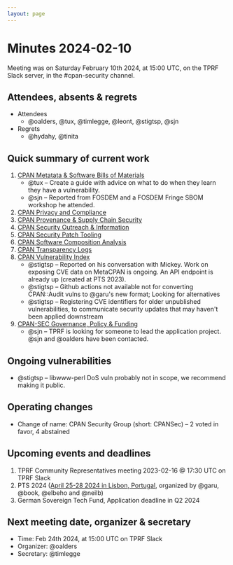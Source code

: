 ```yaml
---
layout: page
---
```


# Minutes 2024-02-10

Meeting was on Saturday February 10th 2024, at 15:00 UTC, on the TPRF Slack server, in the #cpan-security channel.


## Attendees, absents & regrets

- Attendees
    - @oalders, @tux, @timlegge, @leont, @stigtsp, @sjn
- Regrets
    - @hydahy, @tinita


## Quick summary of current work

1. [CPAN Metatata & Software Bills of Materials](https://github.com/orgs/CPAN-Security/projects/1)
    - @tux – Create a guide with advice on what to do when they learn they have a vulnerability.
    - @sjn – Reported from FOSDEM and a FOSDEM Fringe SBOM workshop he attended.
2. [CPAN Privacy and Compliance](https://github.com/orgs/CPAN-Security/projects/9)
3. [CPAN Provenance & Supply Chain Security](https://github.com/orgs/CPAN-Security/projects/3)
4. [CPAN Security Outreach & Information](https://github.com/orgs/CPAN-Security/projects/12)
5. [CPAN Security Patch Tooling](https://github.com/orgs/CPAN-Security/projects/11)
6. [CPAN Software Composition Analysis](https://github.com/orgs/CPAN-Security/projects/6)
7. [CPAN Transparency Logs](https://github.com/orgs/CPAN-Security/projects/2)
8. [CPAN Vulnerability Index](https://github.com/orgs/CPAN-Security/projects/10)
    - @stigtsp – Reported on his conversation with Mickey. Work on exposing CVE data on MetaCPAN is ongoing. An API endpoint is already up (created at PTS 2023).
    - @stigtsp – Github actions not available not for converting CPAN::Audit vulns to @garu's new format; Looking for alternatives
    - @stigtsp – Registering CVE identifiers for older unpublished vulnerabilities, to communicate security updates that may haven't been applied downstream
9. [CPAN-SEC Governance, Policy & Funding](https://github.com/orgs/CPAN-Security/projects/7)
    - @sjn – TPRF is looking for someone to lead the application project. @sjn and @oalders have been contacted.

## Ongoing vulnerabilities

- @stigtsp – libwww-perl DoS vuln probably not in scope, we recommend making it public.

## Operating changes

- Change of name: CPAN Security Group (short: CPANSec) – 2 voted in favor, 4 abstained

## Upcoming events and deadlines

1. TPRF Community Representatives meeting 2023-02-16 @ 17:30 UTC on TPRF Slack
2. PTS 2024 ([April 25-28 2024 in Lisbon, Portugal](https://blogs.perl.org/users/book/2024/02/announcing-the-perl-toolchain-summit-in-2024.html), organized by @garu, @book, @elbeho and @neilb)
3. German Sovereign Tech Fund, Application deadline in Q2 2024

## Next meeting date, organizer & secretary

- Time: Feb 24th 2024, at 15:00 UTC on TPRF Slack
- Organizer: @oalders
- Secretary: @timlegge
